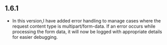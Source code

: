 ## 1.6.1

- In this version,I have added error handling to manage cases where the request content type is multipart/form-data. If an error occurs while processing the form data, it will now be logged with appropriate details for easier debugging.